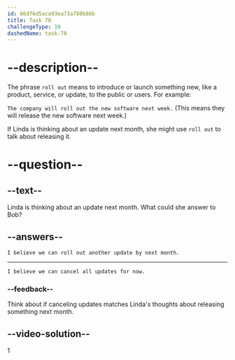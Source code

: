 ```yaml
---
id: 66df6d5aca93ea73a788b86b
title: Task 78
challengeType: 19
dashedName: task-78
---
```

<!--
AUDIO REFERENCE:
Bob: Alright. What's our timeline for these remaining issues?
-->

# --description--

The phrase `roll out` means to introduce or launch something new, like a product, service, or update, to the public or users. For example:

`The company will roll out the new software next week.` (This means they will release the new software next week.)

If Linda is thinking about an update next month, she might use `roll out` to talk about releasing it.

# --question--

## --text--

Linda is thinking about an update next month. What could she answer to Bob?

## --answers--

`I believe we can roll out another update by next month.`

---

`I believe we can cancel all updates for now.`

### --feedback--

Think about if canceling updates matches Linda's thoughts about releasing something next month.

## --video-solution--

1
